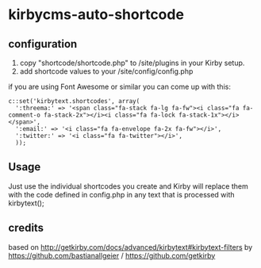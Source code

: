 # kirbycms-auto-shortcode

## configuration

1. copy "shortcode/shortcode.php" to /site/plugins in your Kirby setup.
2. add shortcode values to your /site/config/config.php

if you are using Font Awesome or similar you can come up with this:

    c::set('kirbytext.shortcodes', array(
      ':threema:' => '<span class="fa-stack fa-lg fa-fw"><i class="fa fa-comment-o fa-stack-2x"></i><i class="fa fa-lock fa-stack-1x"></i></span>',
      ':email:' => '<i class="fa fa-envelope fa-2x fa-fw"></i>',
      ':twitter:' => '<i class="fa fa-twitter"></i>',
      ));
      
## Usage

Just use the individual shortcodes you create and Kirby will replace them with the code defined in config.php in any text that is processed with kirbytext();

## credits
based on http://getkirby.com/docs/advanced/kirbytext#kirbytext-filters by https://github.com/bastianallgeier / https://github.com/getkirby 
